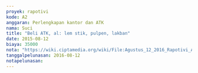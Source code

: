 ```yaml
---
proyek: rapotivi
kode: A2
anggaran: Perlengkapan kantor dan ATK
nama: Suci
title: "Beli ATK, al: lem stik, pulpen, lakban"
date: 2015-08-12
biaya: 35000
nota: "https://wiki.ciptamedia.org/wiki/File:Agustus_12_2016_Rapotivi_A2_Pembelian_ATK_lakban,_lem_kertas.jpg"
tanggalpelunasan: 2016-08-12
notapelunasan:
---
```

